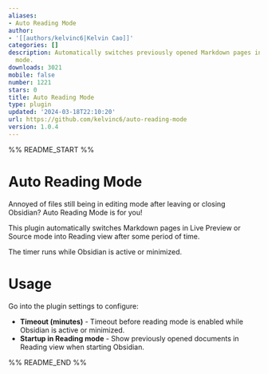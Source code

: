 ```yaml
---
aliases:
- Auto Reading Mode
author:
- '[[authors/kelvinc6|Kelvin Cao]]'
categories: []
description: Automatically switches previously opened Markdown pages into reading
  mode.
downloads: 3021
mobile: false
number: 1221
stars: 0
title: Auto Reading Mode
type: plugin
updated: '2024-03-18T22:10:20'
url: https://github.com/kelvinc6/auto-reading-mode
version: 1.0.4
---
```


%% README_START %%

# Auto Reading Mode

Annoyed of files still being in editing mode after leaving or closing Obsidian? Auto Reading Mode is for you!

This plugin automatically switches Markdown pages in Live Preview or Source mode into Reading view after some period of time.

The timer runs while Obsidian is active or minimized.

# Usage

Go into the plugin settings to configure:

-   **Timeout (minutes)** - Timeout before reading mode is enabled while Obsidian is active or minimized.
-   **Startup in Reading mode** - Show previously opened documents in Reading view when starting Obsidian.


%% README_END %%